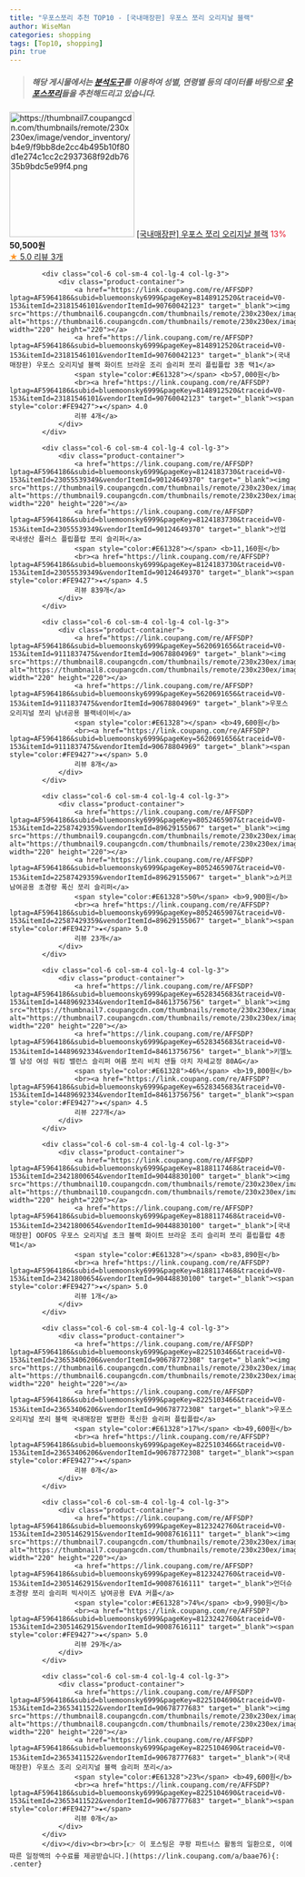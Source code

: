 ```yaml
---
title: "우포스쪼리 추천 TOP10 - [국내매장판] 우포스 쪼리 오리지날 블랙"
author: WiseMan
categories: shopping
tags: [Top10, shopping]
pin: true
---
```


> ##### 해당 게시물에서는 [**분석도구**](https://itemscout.io/)를 이용하여 **성별**, **연령별** 등의 데이터를 바탕으로 [**우포스쪼리**](https://link.coupang.com/a/baae76)들을 추천해드리고 있습니다.
<div class="container"><div class="row">
            <div class="col-6 col-sm-4 col-lg-4 col-lg-3">
                <div class="product-container">
                    <a href="https://link.coupang.com/re/AFFSDP?lptag=AF5964186&subid=bluemoonsky6999&pageKey=7818259930&traceid=V0-153&itemId=21227571857&vendorItemId=90760057214" target="_blank"><img src="https://thumbnail7.coupangcdn.com/thumbnails/remote/230x230ex/image/vendor_inventory/b4e9/f9bb8de2cc4b495b10f80d1e274c1cc2c2937368f92db7635b9bdc5e99f4.png" alt="https://thumbnail7.coupangcdn.com/thumbnails/remote/230x230ex/image/vendor_inventory/b4e9/f9bb8de2cc4b495b10f80d1e274c1cc2c2937368f92db7635b9bdc5e99f4.png" width="220" height="220"></a>
                    <a href="https://link.coupang.com/re/AFFSDP?lptag=AF5964186&subid=bluemoonsky6999&pageKey=7818259930&traceid=V0-153&itemId=21227571857&vendorItemId=90760057214" target="_blank">[국내매장판] 우포스 쪼리 오리지날 블랙</a>
                    <span style="color:#E61328">13%</span> <b>50,500원</b>
                    <br><a href="https://link.coupang.com/re/AFFSDP?lptag=AF5964186&subid=bluemoonsky6999&pageKey=7818259930&traceid=V0-153&itemId=21227571857&vendorItemId=90760057214" target="_blank"><span style="color:#FE9427">★</span> 5.0
                    리뷰 3개</a>
                </div>
            </div>
            
            <div class="col-6 col-sm-4 col-lg-4 col-lg-3">
                <div class="product-container">
                    <a href="https://link.coupang.com/re/AFFSDP?lptag=AF5964186&subid=bluemoonsky6999&pageKey=8148912520&traceid=V0-153&itemId=23181546101&vendorItemId=90760042123" target="_blank"><img src="https://thumbnail6.coupangcdn.com/thumbnails/remote/230x230ex/image/vendor_inventory/298c/ef83cbe3c15c843b4e63fcbc21ff263bda00355c3fa71cf47ce148d758a0.png" alt="https://thumbnail6.coupangcdn.com/thumbnails/remote/230x230ex/image/vendor_inventory/298c/ef83cbe3c15c843b4e63fcbc21ff263bda00355c3fa71cf47ce148d758a0.png" width="220" height="220"></a>
                    <a href="https://link.coupang.com/re/AFFSDP?lptag=AF5964186&subid=bluemoonsky6999&pageKey=8148912520&traceid=V0-153&itemId=23181546101&vendorItemId=90760042123" target="_blank">(국내매장판) 우포스 오리지널 블랙 화이트 브라운 조리 슬리퍼 쪼리 플립플랍 3종 택1</a>
                    <span style="color:#E61328"></span> <b>57,000원</b>
                    <br><a href="https://link.coupang.com/re/AFFSDP?lptag=AF5964186&subid=bluemoonsky6999&pageKey=8148912520&traceid=V0-153&itemId=23181546101&vendorItemId=90760042123" target="_blank"><span style="color:#FE9427">★</span> 4.0
                    리뷰 4개</a>
                </div>
            </div>
            
            <div class="col-6 col-sm-4 col-lg-4 col-lg-3">
                <div class="product-container">
                    <a href="https://link.coupang.com/re/AFFSDP?lptag=AF5964186&subid=bluemoonsky6999&pageKey=8124183730&traceid=V0-153&itemId=23055539349&vendorItemId=90124649370" target="_blank"><img src="https://thumbnail9.coupangcdn.com/thumbnails/remote/230x230ex/image/vendor_inventory/ad77/36202634d1b52b46715b70318ceaf441b0f60137e8b84fe0d5bb5bd2075c.jpg" alt="https://thumbnail9.coupangcdn.com/thumbnails/remote/230x230ex/image/vendor_inventory/ad77/36202634d1b52b46715b70318ceaf441b0f60137e8b84fe0d5bb5bd2075c.jpg" width="220" height="220"></a>
                    <a href="https://link.coupang.com/re/AFFSDP?lptag=AF5964186&subid=bluemoonsky6999&pageKey=8124183730&traceid=V0-153&itemId=23055539349&vendorItemId=90124649370" target="_blank">선업 국내생산 플러스 플립플랍 쪼리 슬리퍼</a>
                    <span style="color:#E61328"></span> <b>11,160원</b>
                    <br><a href="https://link.coupang.com/re/AFFSDP?lptag=AF5964186&subid=bluemoonsky6999&pageKey=8124183730&traceid=V0-153&itemId=23055539349&vendorItemId=90124649370" target="_blank"><span style="color:#FE9427">★</span> 4.5
                    리뷰 839개</a>
                </div>
            </div>
            
            <div class="col-6 col-sm-4 col-lg-4 col-lg-3">
                <div class="product-container">
                    <a href="https://link.coupang.com/re/AFFSDP?lptag=AF5964186&subid=bluemoonsky6999&pageKey=5620691656&traceid=V0-153&itemId=9111837475&vendorItemId=90678804969" target="_blank"><img src="https://thumbnail8.coupangcdn.com/thumbnails/remote/230x230ex/image/vendor_inventory/6c58/092336a9d1284ec0da83e45c4116666eb376d158d4710dfd81daf93cf6fa.jpeg" alt="https://thumbnail8.coupangcdn.com/thumbnails/remote/230x230ex/image/vendor_inventory/6c58/092336a9d1284ec0da83e45c4116666eb376d158d4710dfd81daf93cf6fa.jpeg" width="220" height="220"></a>
                    <a href="https://link.coupang.com/re/AFFSDP?lptag=AF5964186&subid=bluemoonsky6999&pageKey=5620691656&traceid=V0-153&itemId=9111837475&vendorItemId=90678804969" target="_blank">우포스 오리지널 쪼리 남녀공용 블랙네이비</a>
                    <span style="color:#E61328"></span> <b>49,600원</b>
                    <br><a href="https://link.coupang.com/re/AFFSDP?lptag=AF5964186&subid=bluemoonsky6999&pageKey=5620691656&traceid=V0-153&itemId=9111837475&vendorItemId=90678804969" target="_blank"><span style="color:#FE9427">★</span> 5.0
                    리뷰 8개</a>
                </div>
            </div>
            
            <div class="col-6 col-sm-4 col-lg-4 col-lg-3">
                <div class="product-container">
                    <a href="https://link.coupang.com/re/AFFSDP?lptag=AF5964186&subid=bluemoonsky6999&pageKey=8052465907&traceid=V0-153&itemId=22587429359&vendorItemId=89629155067" target="_blank"><img src="https://thumbnail9.coupangcdn.com/thumbnails/remote/230x230ex/image/vendor_inventory/4e51/d53264610eac7ca097eb965fc085a19b732d1f10b74a347715306ccb37ae.png" alt="https://thumbnail9.coupangcdn.com/thumbnails/remote/230x230ex/image/vendor_inventory/4e51/d53264610eac7ca097eb965fc085a19b732d1f10b74a347715306ccb37ae.png" width="220" height="220"></a>
                    <a href="https://link.coupang.com/re/AFFSDP?lptag=AF5964186&subid=bluemoonsky6999&pageKey=8052465907&traceid=V0-153&itemId=22587429359&vendorItemId=89629155067" target="_blank">쇼커코 남여공용 초경량 폭신 쪼리 슬리퍼</a>
                    <span style="color:#E61328">50%</span> <b>9,900원</b>
                    <br><a href="https://link.coupang.com/re/AFFSDP?lptag=AF5964186&subid=bluemoonsky6999&pageKey=8052465907&traceid=V0-153&itemId=22587429359&vendorItemId=89629155067" target="_blank"><span style="color:#FE9427">★</span> 5.0
                    리뷰 23개</a>
                </div>
            </div>
            
            <div class="col-6 col-sm-4 col-lg-4 col-lg-3">
                <div class="product-container">
                    <a href="https://link.coupang.com/re/AFFSDP?lptag=AF5964186&subid=bluemoonsky6999&pageKey=6528345683&traceid=V0-153&itemId=14489692334&vendorItemId=84613756756" target="_blank"><img src="https://thumbnail7.coupangcdn.com/thumbnails/remote/230x230ex/image/vendor_inventory/613d/f6a6661a30caa2c97bf9da9bab37b722727b7185545e95fae663b3e4d9f3.jpg" alt="https://thumbnail7.coupangcdn.com/thumbnails/remote/230x230ex/image/vendor_inventory/613d/f6a6661a30caa2c97bf9da9bab37b722727b7185545e95fae663b3e4d9f3.jpg" width="220" height="220"></a>
                    <a href="https://link.coupang.com/re/AFFSDP?lptag=AF5964186&subid=bluemoonsky6999&pageKey=6528345683&traceid=V0-153&itemId=14489692334&vendorItemId=84613756756" target="_blank">키엘노엘 남성 여성 워킹 밸런스 슬리퍼 여름 쪼리 비치 샌들 아치 자세교정 80AG</a>
                    <span style="color:#E61328">46%</span> <b>19,800원</b>
                    <br><a href="https://link.coupang.com/re/AFFSDP?lptag=AF5964186&subid=bluemoonsky6999&pageKey=6528345683&traceid=V0-153&itemId=14489692334&vendorItemId=84613756756" target="_blank"><span style="color:#FE9427">★</span> 4.5
                    리뷰 227개</a>
                </div>
            </div>
            
            <div class="col-6 col-sm-4 col-lg-4 col-lg-3">
                <div class="product-container">
                    <a href="https://link.coupang.com/re/AFFSDP?lptag=AF5964186&subid=bluemoonsky6999&pageKey=8188117468&traceid=V0-153&itemId=23421800654&vendorItemId=90448830100" target="_blank"><img src="https://thumbnail10.coupangcdn.com/thumbnails/remote/230x230ex/image/vendor_inventory/e8cc/6fc67e0b019d5e15c93ed6d0b4548c4b0b56d271d028beb2c09fb2f19424.png" alt="https://thumbnail10.coupangcdn.com/thumbnails/remote/230x230ex/image/vendor_inventory/e8cc/6fc67e0b019d5e15c93ed6d0b4548c4b0b56d271d028beb2c09fb2f19424.png" width="220" height="220"></a>
                    <a href="https://link.coupang.com/re/AFFSDP?lptag=AF5964186&subid=bluemoonsky6999&pageKey=8188117468&traceid=V0-153&itemId=23421800654&vendorItemId=90448830100" target="_blank">[국내매장판] OOFOS 우포스 오리지널 초크 블랙 화이트 브라운 조리 슬리퍼 쪼리 플립플랍 4종 택1</a>
                    <span style="color:#E61328"></span> <b>83,890원</b>
                    <br><a href="https://link.coupang.com/re/AFFSDP?lptag=AF5964186&subid=bluemoonsky6999&pageKey=8188117468&traceid=V0-153&itemId=23421800654&vendorItemId=90448830100" target="_blank"><span style="color:#FE9427">★</span> 5.0
                    리뷰 1개</a>
                </div>
            </div>
            
            <div class="col-6 col-sm-4 col-lg-4 col-lg-3">
                <div class="product-container">
                    <a href="https://link.coupang.com/re/AFFSDP?lptag=AF5964186&subid=bluemoonsky6999&pageKey=8225103466&traceid=V0-153&itemId=23653406206&vendorItemId=90678772308" target="_blank"><img src="https://thumbnail6.coupangcdn.com/thumbnails/remote/230x230ex/image/vendor_inventory/ae6d/59a4995d800e6f0dbc120580278220e5c8db91716c842feee54c65d15bee.jpg" alt="https://thumbnail6.coupangcdn.com/thumbnails/remote/230x230ex/image/vendor_inventory/ae6d/59a4995d800e6f0dbc120580278220e5c8db91716c842feee54c65d15bee.jpg" width="220" height="220"></a>
                    <a href="https://link.coupang.com/re/AFFSDP?lptag=AF5964186&subid=bluemoonsky6999&pageKey=8225103466&traceid=V0-153&itemId=23653406206&vendorItemId=90678772308" target="_blank">우포스 오리지널 쪼리 블랙 국내매장판 발편한 푹신한 슬리퍼 플립플랍</a>
                    <span style="color:#E61328">17%</span> <b>49,600원</b>
                    <br><a href="https://link.coupang.com/re/AFFSDP?lptag=AF5964186&subid=bluemoonsky6999&pageKey=8225103466&traceid=V0-153&itemId=23653406206&vendorItemId=90678772308" target="_blank"><span style="color:#FE9427">★</span> 
                    리뷰 0개</a>
                </div>
            </div>
            
            <div class="col-6 col-sm-4 col-lg-4 col-lg-3">
                <div class="product-container">
                    <a href="https://link.coupang.com/re/AFFSDP?lptag=AF5964186&subid=bluemoonsky6999&pageKey=8123242760&traceid=V0-153&itemId=23051462915&vendorItemId=90087616111" target="_blank"><img src="https://thumbnail7.coupangcdn.com/thumbnails/remote/230x230ex/image/vendor_inventory/6718/750488c8198125c49e6b8bafe1f406d5f36f831790c167bdfbdace373f8d.jpg" alt="https://thumbnail7.coupangcdn.com/thumbnails/remote/230x230ex/image/vendor_inventory/6718/750488c8198125c49e6b8bafe1f406d5f36f831790c167bdfbdace373f8d.jpg" width="220" height="220"></a>
                    <a href="https://link.coupang.com/re/AFFSDP?lptag=AF5964186&subid=bluemoonsky6999&pageKey=8123242760&traceid=V0-153&itemId=23051462915&vendorItemId=90087616111" target="_blank">언더슈 초경량 쪼리 슬리퍼 빅사이즈 남여공용 EVA 커플</a>
                    <span style="color:#E61328">74%</span> <b>9,990원</b>
                    <br><a href="https://link.coupang.com/re/AFFSDP?lptag=AF5964186&subid=bluemoonsky6999&pageKey=8123242760&traceid=V0-153&itemId=23051462915&vendorItemId=90087616111" target="_blank"><span style="color:#FE9427">★</span> 5.0
                    리뷰 29개</a>
                </div>
            </div>
            
            <div class="col-6 col-sm-4 col-lg-4 col-lg-3">
                <div class="product-container">
                    <a href="https://link.coupang.com/re/AFFSDP?lptag=AF5964186&subid=bluemoonsky6999&pageKey=8225104690&traceid=V0-153&itemId=23653411522&vendorItemId=90678777683" target="_blank"><img src="https://thumbnail8.coupangcdn.com/thumbnails/remote/230x230ex/image/vendor_inventory/f85f/5e93868fe9ff3dfdf63adfd06e2c32ca7e9cd0a3148deb4c5364280d6958.jpg" alt="https://thumbnail8.coupangcdn.com/thumbnails/remote/230x230ex/image/vendor_inventory/f85f/5e93868fe9ff3dfdf63adfd06e2c32ca7e9cd0a3148deb4c5364280d6958.jpg" width="220" height="220"></a>
                    <a href="https://link.coupang.com/re/AFFSDP?lptag=AF5964186&subid=bluemoonsky6999&pageKey=8225104690&traceid=V0-153&itemId=23653411522&vendorItemId=90678777683" target="_blank">(국내매장판) 우포스 조리 오리지널 블랙 슬리퍼 쪼리</a>
                    <span style="color:#E61328">23%</span> <b>49,600원</b>
                    <br><a href="https://link.coupang.com/re/AFFSDP?lptag=AF5964186&subid=bluemoonsky6999&pageKey=8225104690&traceid=V0-153&itemId=23653411522&vendorItemId=90678777683" target="_blank"><span style="color:#FE9427">★</span> 
                    리뷰 0개</a>
                </div>
            </div>
            </div></div><br><br>[👉 이 포스팅은 쿠팡 파트너스 활동의 일환으로, 이에 따른 일정액의 수수료를 제공받습니다.](https://link.coupang.com/a/baae76){: .center}